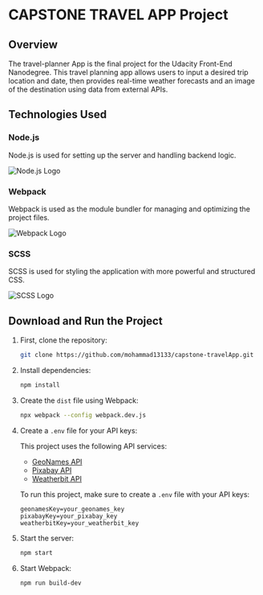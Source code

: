 # CAPSTONE TRAVEL APP Project

## Overview

The travel-planner App is the final project for the Udacity Front-End Nanodegree. This travel planning app allows users to input a desired trip location and date, then provides real-time weather forecasts and an image of the destination using data from external APIs.

## Technologies Used

### Node.js

Node.js is used for setting up the server and handling backend logic.

![Node.js Logo](https://upload.wikimedia.org/wikipedia/commons/d/d9/Node.js_logo.svg)

### Webpack

Webpack is used as the module bundler for managing and optimizing the project files.

![Webpack Logo](https://upload.wikimedia.org/wikipedia/commons/9/94/Webpack.svg)

### SCSS

SCSS is used for styling the application with more powerful and structured CSS.

![SCSS Logo](https://upload.wikimedia.org/wikipedia/commons/9/96/Sass_Logo_Color.svg)

## Download and Run the Project

1. First, clone the repository:

   ```bash
   git clone https://github.com/mohammad13133/capstone-travelApp.git
   ```

2. Install dependencies:

   ```bash
   npm install
   ```

3. Create the `dist` file using Webpack:

   ```bash
   npx webpack --config webpack.dev.js
   ```

4. Create a `.env` file for your API keys:

   This project uses the following API services:

   - [GeoNames API](http://www.geonames.org/)
   - [Pixabay API](https://pixabay.com/api/docs/)
   - [Weatherbit API](https://www.weatherbit.io/api)

   To run this project, make sure to create a `.env` file with your API keys:

   ```plaintext
   geonamesKey=your_geonames_key
   pixabayKey=your_pixabay_key
   weatherbitKey=your_weatherbit_key
   ```

5. Start the server:

   ```bash
   npm start
   ```

6. Start Webpack:

   ```bash
   npm run build-dev
   ```
